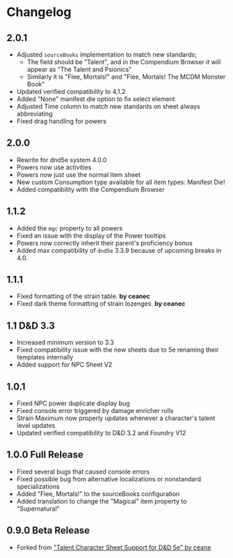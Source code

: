 # Changelog

## 2.0.1

- Adjusted `sourceBooks` implementation to match new standards; 
    - The field should be "Talent", and in the Compendium Browser it will appear as "The Talent and Psionics"
    - Similarly it is "Flee, Mortals!" and "Flee, Mortals! The MCDM Monster Book"
- Updated verified compatibility to 4.1.2
- Added "None" manifest die option to fix select element
- Adjusted Time column to match new standards on sheet always abbreviating
- Fixed drag handling for powers

## 2.0.0

- Rewrite for dnd5e system 4.0.0
- Powers now use activities
- Powers now just use the normal Item sheet
- New custom Consumption type available for all item types: Manifest Die!
- Added compatibility with the Compendium Browser

## 1.1.2

- Added the `mgc` property to all powers
- Fixed an issue with the display of the Power tooltips
- Powers now correctly inherit their parent's proficiency bonus
- Added max compatibility of `dnd5e` 3.3.9 because of upcoming breaks in 4.0.

## 1.1.1

- Fixed formatting of the strain table. **by ceanec**
- Fixed dark theme formatting of strain lozenges. **by ceanec**

## 1.1 D&D 3.3

- Increased minimum version to 3.3
- Fixed compatibility issue with the new sheets due to 5e renaming their templates internally
- Added support for NPC Sheet V2

## 1.0.1

- Fixed NPC power duplicate display bug
- Fixed console error triggered by damage enricher rolls
- Strain Maximum now properly updates whenever a character's talent level updates
- Updated verified compatibility to D&D 3.2 and Foundry V12

## 1.0.0 Full Release

- Fixed several bugs that caused console errors
- Fixed possible bug from alternative localizations or nonstandard specializations
- Added "Flee, Mortals!" to the sourceBooks configuration
- Added translation to change the "Magical" item property to "Supernatural"

## 0.9.0 Beta Release

- Forked from ["Talent Character Sheet Support for D&D 5e" by ceane](https://github.com/CeaneC/FoundryVTT-Talent)
